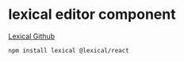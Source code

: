 # lexical editor component

[Lexical Github](https://github.com/facebook/lexical)

```
npm install lexical @lexical/react
```
